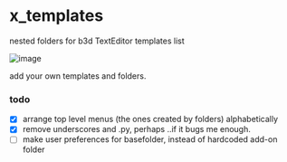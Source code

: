 # x_templates
nested folders for b3d TextEditor templates list

![image](https://cloud.githubusercontent.com/assets/619340/11919295/c343c1aa-a74e-11e5-9b92-277b2964ca45.png)

add your own templates and folders.

### todo

- [x] arrange top level menus (the ones created by folders) alphabetically
- [x] remove underscores and .py, perhaps ..if it bugs me enough.
- [ ] make user preferences for basefolder, instead of hardcoded add-on folder
